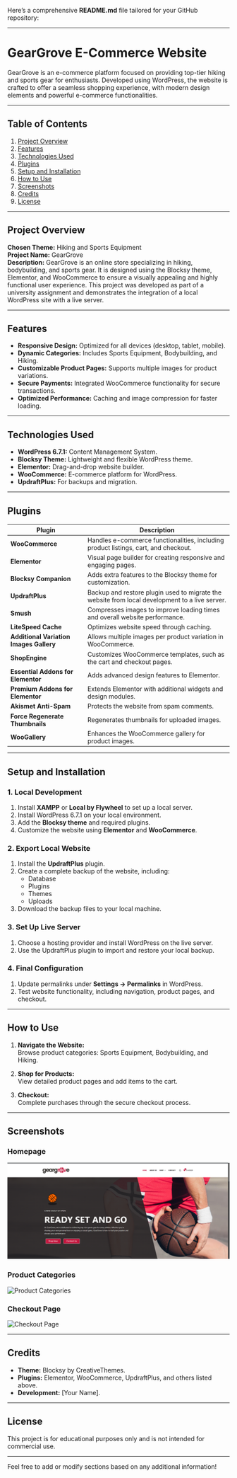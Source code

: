 Here’s a comprehensive **README.md** file tailored for your GitHub repository:

---

# GearGrove E-Commerce Website

GearGrove is an e-commerce platform focused on providing top-tier hiking and sports gear for enthusiasts. Developed using WordPress, the website is crafted to offer a seamless shopping experience, with modern design elements and powerful e-commerce functionalities.

---

## Table of Contents
1. [Project Overview](#project-overview)
2. [Features](#features)
3. [Technologies Used](#technologies-used)
4. [Plugins](#plugins)
5. [Setup and Installation](#setup-and-installation)
6. [How to Use](#how-to-use)
7. [Screenshots](#screenshots)
8. [Credits](#credits)
9. [License](#license)

---

## Project Overview

**Chosen Theme:** Hiking and Sports Equipment  
**Project Name:** GearGrove  
**Description:** GearGrove is an online store specializing in hiking, bodybuilding, and sports gear. It is designed using the Blocksy theme, Elementor, and WooCommerce to ensure a visually appealing and highly functional user experience. This project was developed as part of a university assignment and demonstrates the integration of a local WordPress site with a live server.

---

## Features

- **Responsive Design:** Optimized for all devices (desktop, tablet, mobile).
- **Dynamic Categories:** Includes Sports Equipment, Bodybuilding, and Hiking.
- **Customizable Product Pages:** Supports multiple images for product variations.
- **Secure Payments:** Integrated WooCommerce functionality for secure transactions.
- **Optimized Performance:** Caching and image compression for faster loading.

---

## Technologies Used

- **WordPress 6.7.1:** Content Management System.
- **Blocksy Theme:** Lightweight and flexible WordPress theme.
- **Elementor:** Drag-and-drop website builder.
- **WooCommerce:** E-commerce platform for WordPress.
- **UpdraftPlus:** For backups and migration.

---

## Plugins

| Plugin                                 | Description                                                                                                                                   |
|---------------------------------------|-----------------------------------------------------------------------------------------------------------------------------------------------|
| **WooCommerce**                        | Handles e-commerce functionalities, including product listings, cart, and checkout.                                                          |
| **Elementor**                          | Visual page builder for creating responsive and engaging pages.                                                                               |
| **Blocksy Companion**                  | Adds extra features to the Blocksy theme for customization.                                                                                   |
| **UpdraftPlus**                        | Backup and restore plugin used to migrate the website from local development to a live server.                                                |
| **Smush**                              | Compresses images to improve loading times and overall website performance.                                                                   |
| **LiteSpeed Cache**                    | Optimizes website speed through caching.                                                                                                      |
| **Additional Variation Images Gallery**| Allows multiple images per product variation in WooCommerce.                                                                                  |
| **ShopEngine**                         | Customizes WooCommerce templates, such as the cart and checkout pages.                                                                        |
| **Essential Addons for Elementor**     | Adds advanced design features to Elementor.                                                                                                   |
| **Premium Addons for Elementor**       | Extends Elementor with additional widgets and design modules.                                                                                 |
| **Akismet Anti-Spam**                  | Protects the website from spam comments.                                                                                                      |
| **Force Regenerate Thumbnails**        | Regenerates thumbnails for uploaded images.                                                                                                   |
| **WooGallery**                         | Enhances the WooCommerce gallery for product images.                                                                                          |

---

## Setup and Installation

### 1. Local Development
1. Install **XAMPP** or **Local by Flywheel** to set up a local server.
2. Install WordPress 6.7.1 on your local environment.
3. Add the **Blocksy theme** and required plugins.
4. Customize the website using **Elementor** and **WooCommerce**.

### 2. Export Local Website
1. Install the **UpdraftPlus** plugin.
2. Create a complete backup of the website, including:
   - Database
   - Plugins
   - Themes
   - Uploads
3. Download the backup files to your local machine.

### 3. Set Up Live Server
1. Choose a hosting provider and install WordPress on the live server.
2. Use the UpdraftPlus plugin to import and restore your local backup.

### 4. Final Configuration
1. Update permalinks under **Settings → Permalinks** in WordPress.
2. Test website functionality, including navigation, product pages, and checkout.

---

## How to Use

1. **Navigate the Website:**  
   Browse product categories: Sports Equipment, Bodybuilding, and Hiking.

2. **Shop for Products:**  
   View detailed product pages and add items to the cart.

3. **Checkout:**  
   Complete purchases through the secure checkout process.

---

## Screenshots

### Homepage
![Homepage](home.png)


### Product Categories
![Product Categories](screenshots/categories.png)

### Checkout Page
![Checkout Page](screenshots/checkout.png)

---

## Credits

- **Theme:** Blocksy by CreativeThemes.
- **Plugins:** Elementor, WooCommerce, UpdraftPlus, and others listed above.
- **Development:** [Your Name].

---

## License

This project is for educational purposes only and is not intended for commercial use.  

---

Feel free to add or modify sections based on any additional information!
